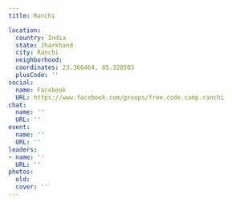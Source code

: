 ```yaml
---
title: Ranchi

location:
  country: India
  state: Jharkhand
  city: Ranchi
  neighborhood: 
  coordinates: 23.366464, 85.320503
  plusCode: ''
social:
  name: Facebook
  URL: https://www.facebook.com/groups/free.code.camp.ranchi
chat:
  name: ''
  URL: ''
event:
  name: ''
  URL: ''
leaders:
- name: ''
  URL: ''
photos:
  old: 
  cover: ''
---
```

